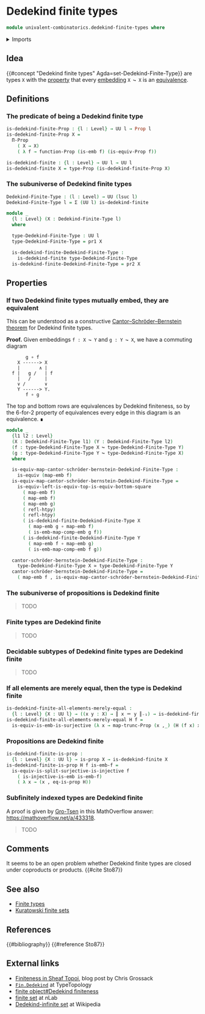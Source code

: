 # Dedekind finite types

```agda
module univalent-combinatorics.dedekind-finite-types where
```

<details><summary>Imports</summary>

```agda
open import foundation.dependent-pair-types
open import foundation.embeddings
open import foundation.equivalences
open import foundation.function-types
open import foundation.functoriality-propositional-truncation
open import foundation.homotopies
open import foundation.identity-types
open import foundation.injective-maps
open import foundation.propositional-truncations
open import foundation.propositions
open import foundation.sets
open import foundation.split-surjective-maps
open import foundation.surjective-maps
open import foundation.universe-levels
```

</details>

## Idea

{{#concept "Dedekind finite types" Agda=set-Dedekind-Finite-Type}} are types `X`
with the [property](foundation-core.propositions.md) that every
[embedding](foundation-core.embeddings.md) `X ↪ X` is an
[equivalence](foundation-core.equivalences.md).

## Definitions

### The predicate of being a Dedekind finite type

```agda
is-dedekind-finite-Prop : {l : Level} → UU l → Prop l
is-dedekind-finite-Prop X =
  Π-Prop
    ( X → X)
    ( λ f → function-Prop (is-emb f) (is-equiv-Prop f))

is-dedekind-finite : {l : Level} → UU l → UU l
is-dedekind-finite X = type-Prop (is-dedekind-finite-Prop X)
```

### The subuniverse of Dedekind finite types

```agda
Dedekind-Finite-Type : (l : Level) → UU (lsuc l)
Dedekind-Finite-Type l = Σ (UU l) is-dedekind-finite

module _
  {l : Level} (X : Dedekind-Finite-Type l)
  where

  type-Dedekind-Finite-Type : UU l
  type-Dedekind-Finite-Type = pr1 X

  is-dedekind-finite-Dedekind-Finite-Type :
    is-dedekind-finite type-Dedekind-Finite-Type
  is-dedekind-finite-Dedekind-Finite-Type = pr2 X
```

## Properties

### If two Dedekind finite types mutually embed, they are equivalent

This can be understood as a constructive
[Cantor–Schröder–Bernstein theorem](foundation.cantor-schroder-bernstein-escardo.md)
for Dedekind finite types.

**Proof.** Given embeddings `f : X ↪ Y` and `g : Y ↪ X`, we have a commuting
diagram

```text
       g ∘ f
    X ------> X
    |       ∧ |
  f |   g /   | f
    |   /     |
    ∨ /       ∨
    Y ------> Y.
       f ∘ g
```

The top and bottom rows are equivalences by Dedekind finiteness, so by the
6-for-2 property of equivalences every edge in this diagram is an equivalence. ∎

```agda
module _
  {l1 l2 : Level}
  (X : Dedekind-Finite-Type l1) (Y : Dedekind-Finite-Type l2)
  (f : type-Dedekind-Finite-Type X ↪ type-Dedekind-Finite-Type Y)
  (g : type-Dedekind-Finite-Type Y ↪ type-Dedekind-Finite-Type X)
  where

  is-equiv-map-cantor-schröder-bernstein-Dedekind-Finite-Type :
    is-equiv (map-emb f)
  is-equiv-map-cantor-schröder-bernstein-Dedekind-Finite-Type =
    is-equiv-left-is-equiv-top-is-equiv-bottom-square
      ( map-emb f)
      ( map-emb f)
      ( map-emb g)
      ( refl-htpy)
      ( refl-htpy)
      ( is-dedekind-finite-Dedekind-Finite-Type X
        ( map-emb g ∘ map-emb f)
        ( is-emb-map-comp-emb g f))
      ( is-dedekind-finite-Dedekind-Finite-Type Y
        ( map-emb f ∘ map-emb g)
        ( is-emb-map-comp-emb f g))

  cantor-schröder-bernstein-Dedekind-Finite-Type :
    type-Dedekind-Finite-Type X ≃ type-Dedekind-Finite-Type Y
  cantor-schröder-bernstein-Dedekind-Finite-Type =
    ( map-emb f , is-equiv-map-cantor-schröder-bernstein-Dedekind-Finite-Type)
```

### The subuniverse of propositions is Dedekind finite

> TODO

### Finite types are Dedekind finite

> TODO

### Decidable subtypes of Dedekind finite types are Dedekind finite

> TODO

### If all elements are merely equal, then the type is Dedekind finite

```agda
is-dedekind-finite-all-elements-merely-equal :
  {l : Level} {X : UU l} → ((x y : X) → ║ x ＝ y ║₋₁) → is-dedekind-finite X
is-dedekind-finite-all-elements-merely-equal H f =
  is-equiv-is-emb-is-surjective (λ x → map-trunc-Prop (x ,_) (H (f x) x))
```

### Propositions are Dedekind finite

```agda
is-dedekind-finite-is-prop :
  {l : Level} {X : UU l} → is-prop X → is-dedekind-finite X
is-dedekind-finite-is-prop H f is-emb-f =
  is-equiv-is-split-surjective-is-injective f
    ( is-injective-is-emb is-emb-f)
    ( λ x → (x , eq-is-prop H))
```

### Subfinitely indexed types are Dedekind finite

A proof is given by [Gro-Tsen](https://mathoverflow.net/users/17064/gro-tsen) in
this MathOverflow answer: https://mathoverflow.net/a/433318.

> TODO

## Comments

It seems to be an open problem whether Dedekind finite types are closed under
coproducts or products. {{#cite Sto87}}

## See also

- [Finite types](univalent-combinatorics.finite-types.md)
- [Kuratowski finite sets](univalent-combinatorics.kuratowski-finite-sets.md)

## References

{{#bibliography}} {{#reference Sto87}}

## External links

- [Finiteness in Sheaf Topoi](https://grossack.site/2024/08/19/finiteness-in-sheaf-topoi),
  blog post by Chris Grossack
- [`Fin.Dedekind`](https://www.cs.bham.ac.uk/~mhe/TypeTopology/Fin.Dedekind.html)
  at TypeTopology
- [finite object#Dedekind finiteness](https://ncatlab.org/nlab/show/finite+object#dedekind_finiteness)
- [finite set](https://ncatlab.org/nlab/show/finite+set) at $n$Lab
- [Dedekind-infinite set](https://en.wikipedia.org/wiki/Dedekind-infinite_set)
  at Wikipedia
